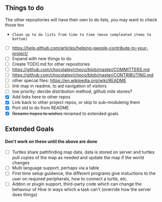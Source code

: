 ## Things to do
The other repositories will have their own to do lists, you may want to check those too
*     Clean up to do lists from time to time (move compleated items to bottom)
* [ ] https://help.github.com/articles/helping-people-contribute-to-your-project/
* [ ] Expand with new things to do
* [ ] Create TODO.md for other repositories
* [ ] https://github.com/chocolatey/choco/blob/master/COMMITTERS.md
* [ ] https://github.com/chocolatey/choco/blob/master/CONTRIBUTING.md
* [ ] other special files: https://en.wikipedia.org/wiki/README
* [ ] link map in readme, to aid navigation of visitors
* [ ] low priority: decide distribution method, github mile stones?
* [x] Add links here to other repos
* [x] Link back to other project repos, or skip to sub-moduleing them
* [x] Port old to do from README
* [x] ~~Rename hopes to wishes~~ renamed to extended goals

## Extended Goals
#### Don't work on these until the above are done
* [ ] Turtles share pathfinding map data, data is stored on server and turtles pull copies of the map as needed and update the map if the world changes
* [ ] Multi language support, perhaps via a table
* [ ] First time setup guidence, the different programs give instuctions to the user on required peripherals, how to connect a turtle, etc.
* [ ] Addon or plugin support, third-party code which can change the behavour of Hive in ways which a task can't (override how the server does things)
